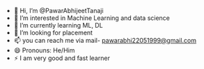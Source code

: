 - 👋 Hi, I’m @PawarAbhijeetTanaji
- 👀 I’m interested in Machine Learning and data science
- 🌱 I’m currently learning ML, DL
- 💞️ I’m looking for placement
- 📫 you can reach me via mail- pawarabhi22051999@gmail.com
- 😄 Pronouns: He/Him
- ⚡ I am very good and fast learner

<!---
PawarAbhijeetTanaji/PawarAbhijeetTanaji is a ✨ special ✨ repository because its `README.md` (this file) appears on your GitHub profile.
You can click the Preview link to take a look at your changes.
--->
